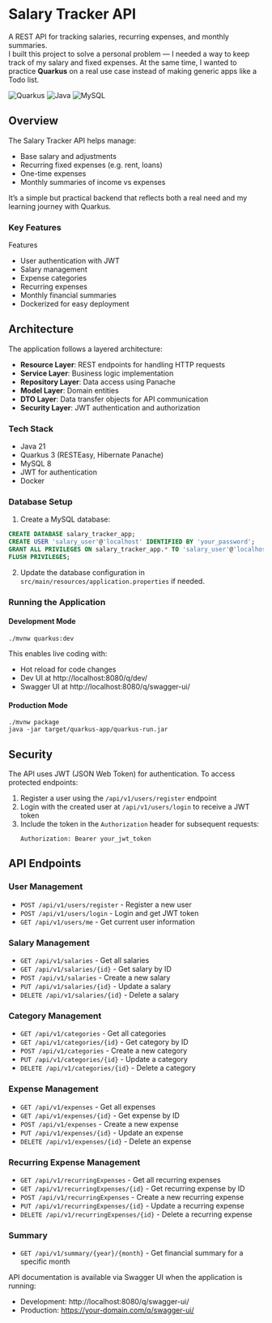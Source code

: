 # Salary Tracker API


A REST API for tracking salaries, recurring expenses, and monthly summaries.  
I built this project to solve a personal problem — I needed a way to keep track of my salary and fixed expenses. At the same time, I wanted to practice **Quarkus** on a real use case instead of making generic apps like a Todo list.

![Quarkus](https://img.shields.io/badge/Quarkus-3.21.1-blue)
![Java](https://img.shields.io/badge/Java-21-orange)
![MySQL](https://img.shields.io/badge/MySQL-8.0-blue)


##  Overview
The Salary Tracker API helps manage:
- Base salary and adjustments
- Recurring fixed expenses (e.g. rent, loans)
- One-time expenses
- Monthly summaries of income vs expenses

It’s a simple but practical backend that reflects both a real need and my learning journey with Quarkus.
### Key Features

Features
- User authentication with JWT
- Salary management
- Expense categories
- Recurring expenses
- Monthly financial summaries
- Dockerized for easy deployment

## Architecture

The application follows a layered architecture:

- **Resource Layer**: REST endpoints for handling HTTP requests
- **Service Layer**: Business logic implementation
- **Repository Layer**: Data access using Panache
- **Model Layer**: Domain entities
- **DTO Layer**: Data transfer objects for API communication
- **Security Layer**: JWT authentication and authorization

### Tech Stack
- Java 21
- Quarkus 3 (RESTEasy, Hibernate Panache)
- MySQL 8
- JWT for authentication
- Docker

### Database Setup

1. Create a MySQL database:

```sql
CREATE DATABASE salary_tracker_app;
CREATE USER 'salary_user'@'localhost' IDENTIFIED BY 'your_password';
GRANT ALL PRIVILEGES ON salary_tracker_app.* TO 'salary_user'@'localhost';
FLUSH PRIVILEGES;
```

2. Update the database configuration in `src/main/resources/application.properties` if needed.

### Running the Application

#### Development Mode

```shell
./mvnw quarkus:dev
```

This enables live coding with:
- Hot reload for code changes
- Dev UI at http://localhost:8080/q/dev/
- Swagger UI at http://localhost:8080/q/swagger-ui/

#### Production Mode

```shell
./mvnw package
java -jar target/quarkus-app/quarkus-run.jar
```
##  Security

The API uses JWT (JSON Web Token) for authentication. To access protected endpoints:

1. Register a user using the `/api/v1/users/register` endpoint
2. Login with the created user at `/api/v1/users/login` to receive a JWT token
3. Include the token in the `Authorization` header for subsequent requests:
   ```
   Authorization: Bearer your_jwt_token
   ```

##  API Endpoints

### User Management
- `POST /api/v1/users/register` - Register a new user
- `POST /api/v1/users/login` - Login and get JWT token
- `GET /api/v1/users/me` - Get current user information

### Salary Management
- `GET /api/v1/salaries` - Get all salaries
- `GET /api/v1/salaries/{id}` - Get salary by ID
- `POST /api/v1/salaries` - Create a new salary
- `PUT /api/v1/salaries/{id}` - Update a salary
- `DELETE /api/v1/salaries/{id}` - Delete a salary

### Category Management
- `GET /api/v1/categories` - Get all categories
- `GET /api/v1/categories/{id}` - Get category by ID
- `POST /api/v1/categories` - Create a new category
- `PUT /api/v1/categories/{id}` - Update a category
- `DELETE /api/v1/categories/{id}` - Delete a category

### Expense Management
- `GET /api/v1/expenses` - Get all expenses
- `GET /api/v1/expenses/{id}` - Get expense by ID
- `POST /api/v1/expenses` - Create a new expense
- `PUT /api/v1/expenses/{id}` - Update an expense
- `DELETE /api/v1/expenses/{id}` - Delete an expense

### Recurring Expense Management
- `GET /api/v1/recurringExpenses` - Get all recurring expenses
- `GET /api/v1/recurringExpenses/{id}` - Get recurring expense by ID
- `POST /api/v1/recurringExpenses` - Create a new recurring expense
- `PUT /api/v1/recurringExpenses/{id}` - Update a recurring expense
- `DELETE /api/v1/recurringExpenses/{id}` - Delete a recurring expense

### Summary
- `GET /api/v1/summary/{year}/{month}` - Get financial summary for a specific month

API documentation is available via Swagger UI when the application is running:

- Development: http://localhost:8080/q/swagger-ui/
- Production: https://your-domain.com/q/swagger-ui/

